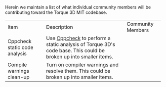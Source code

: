 Herein we maintain a list of what individual community members will be contributing toward the Torque 3D MIT codebase.

<table>
    <tr>
        <td>Item</td>
        <td>Description</td>
        <td>Community Members</td>
    </tr>
    <tr>
        <td>Cppcheck static code analysis</td>
        <td>Use <a href="http://cppcheck.sourceforge.net/">Cppcheck</a> to perform a static analysis of Torque 3D's code base. This could be broken up into smaller items.</td>
        <td></td>
    </tr>
    <tr>
        <td>Compile warnings clean-up</td>
        <td>Turn on compiler warnings and resolve them.  This could be broken up into smaller items.</td>
        <td></td>
    </tr>
</table>
